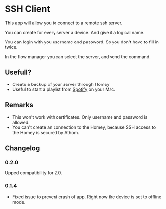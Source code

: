 # SSH Client
        
This app will allow you to connect to a remote ssh server.

You can create for every server a device. And give it a logical name.

You can login with you username and password. So you don't have to fill in twice.

In the flow manager you can select the server, and send the command.

## Usefull?

* Create a backup of your server through Homey
* Useful to start a playlist from [Spotify](https://github.com/dronir/SpotifyControl) on your Mac.

## Remarks

* This won't work with certificates. Only username and password is allowed.
* You can't create an connection to the Homey, because SSH access to the Homey is secured by Athom.

## Changelog

### 0.2.0

Upped compatibility for 2.0.

### 0.1.4

* Fixed issue to prevent crash of app. Right now the device is set to offline mode.